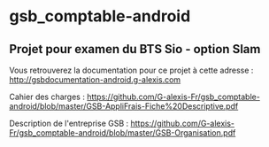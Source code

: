 # gsb_comptable-android

## Projet pour examen du BTS Sio - option Slam

Vous retrouverez la documentation pour ce projet à cette adresse : http://gsbdocumentation-android.g-alexis.com

Cahier des charges : https://github.com/G-alexis-Fr/gsb_comptable-android/blob/master/GSB-AppliFrais-Fiche%20Descriptive.pdf

Description de l'entreprise GSB : https://github.com/G-alexis-Fr/gsb_comptable-android/blob/master/GSB-Organisation.pdf
